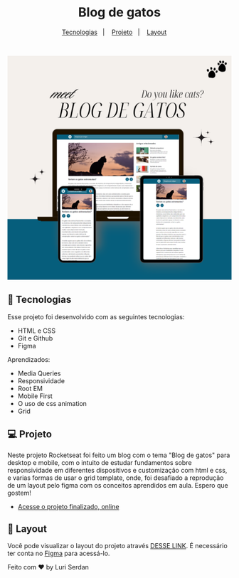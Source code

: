 <h1 align="center"> Blog de gatos </h1>

<p align="center">
  <a href="#-tecnologias">Tecnologias</a>&nbsp;&nbsp;&nbsp;|&nbsp;&nbsp;&nbsp;
  <a href="#-projeto">Projeto</a>&nbsp;&nbsp;&nbsp;|&nbsp;&nbsp;&nbsp;
  <a href="#-layout">Layout</a>&nbsp;&nbsp;&nbsp;&nbsp;&nbsp;&nbsp;
</p>

<br>

<p align="center">
  <img src="./assets/readme_img.png" alt="Imagem das telas responsivas como exemplo">
</p>

## 🚀 Tecnologias

Esse projeto foi desenvolvido com as seguintes tecnologias:

- HTML e CSS
- Git e Github
- Figma

Aprendizados:
- Media Queries
- Responsividade
- Root EM
- Mobile First
- O uso de css animation
- Grid

## 💻 Projeto

Neste projeto Rocketseat foi feito um blog com o tema "Blog de gatos" para desktop e mobile, com o intuito de estudar fundamentos sobre responsividade em diferentes dispositivos e customização com html e css, e varias formas de usar o grid template, onde, foi desafiado a reprodução de um layout pelo figma com os conceitos aprendidos em aula. Espero que gostem!

- [Acesse o projeto finalizado, online](https://luriserdan.github.io/Cheesecake/)

## 🔖 Layout

Você pode visualizar o layout do projeto através [DESSE LINK](https://www.figma.com/design/1zvilruT452BWZwNMf6wdN/Blog-de-Gatos-%E2%80%A2-Desafio-Explorer-(Community)?node-id=101-91&node-type=CANVAS&t=Z1ddJANGE8o2oxa8-0). É necessário ter conta no [Figma](https://figma.com) para acessá-lo.


Feito com ♥ by Luri Serdan